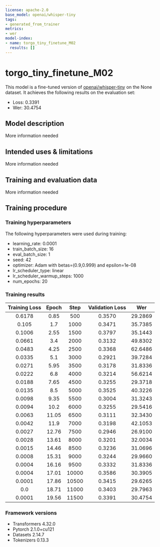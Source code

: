 ```yaml
---
license: apache-2.0
base_model: openai/whisper-tiny
tags:
- generated_from_trainer
metrics:
- wer
model-index:
- name: torgo_tiny_finetune_M02
  results: []
---
```


<!-- This model card has been generated automatically according to the information the Trainer had access to. You
should probably proofread and complete it, then remove this comment. -->

# torgo_tiny_finetune_M02

This model is a fine-tuned version of [openai/whisper-tiny](https://huggingface.co/openai/whisper-tiny) on the None dataset.
It achieves the following results on the evaluation set:
- Loss: 0.3391
- Wer: 30.4754

## Model description

More information needed

## Intended uses & limitations

More information needed

## Training and evaluation data

More information needed

## Training procedure

### Training hyperparameters

The following hyperparameters were used during training:
- learning_rate: 0.0001
- train_batch_size: 16
- eval_batch_size: 1
- seed: 42
- optimizer: Adam with betas=(0.9,0.999) and epsilon=1e-08
- lr_scheduler_type: linear
- lr_scheduler_warmup_steps: 1000
- num_epochs: 20

### Training results

| Training Loss | Epoch | Step  | Validation Loss | Wer     |
|:-------------:|:-----:|:-----:|:---------------:|:-------:|
| 0.6178        | 0.85  | 500   | 0.3570          | 29.2869 |
| 0.105         | 1.7   | 1000  | 0.3471          | 35.7385 |
| 0.1006        | 2.55  | 1500  | 0.3797          | 35.1443 |
| 0.0661        | 3.4   | 2000  | 0.3132          | 49.8302 |
| 0.0483        | 4.25  | 2500  | 0.3368          | 62.6486 |
| 0.0335        | 5.1   | 3000  | 0.2921          | 39.7284 |
| 0.0271        | 5.95  | 3500  | 0.3178          | 31.8336 |
| 0.0222        | 6.8   | 4000  | 0.3214          | 56.6214 |
| 0.0188        | 7.65  | 4500  | 0.3255          | 29.3718 |
| 0.0135        | 8.5   | 5000  | 0.3525          | 40.3226 |
| 0.0098        | 9.35  | 5500  | 0.3004          | 31.3243 |
| 0.0094        | 10.2  | 6000  | 0.3255          | 29.5416 |
| 0.0063        | 11.05 | 6500  | 0.3111          | 32.3430 |
| 0.0042        | 11.9  | 7000  | 0.3198          | 42.1053 |
| 0.0027        | 12.76 | 7500  | 0.2946          | 26.9100 |
| 0.0028        | 13.61 | 8000  | 0.3201          | 32.0034 |
| 0.0015        | 14.46 | 8500  | 0.3236          | 31.0696 |
| 0.0008        | 15.31 | 9000  | 0.3244          | 29.9660 |
| 0.0004        | 16.16 | 9500  | 0.3332          | 31.8336 |
| 0.0004        | 17.01 | 10000 | 0.3586          | 30.3905 |
| 0.0001        | 17.86 | 10500 | 0.3415          | 29.6265 |
| 0.0           | 18.71 | 11000 | 0.3403          | 29.7963 |
| 0.0001        | 19.56 | 11500 | 0.3391          | 30.4754 |


### Framework versions

- Transformers 4.32.0
- Pytorch 2.1.0+cu121
- Datasets 2.14.7
- Tokenizers 0.13.3
